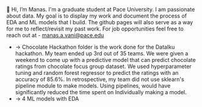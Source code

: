 👋 Hi, I’m Manas. I'm a graduate student at Pace University. I am passionate about data. My goal is to display my work and document the process of EDA and ML models that I build. The github pages will also serve as a way for me to reflect/revisit my past work. For job opportunities feel free to reach out at - manas.a.vani@pace.edu 

- -> Chocolate Hackathon folder is the work done for the DataIku hackathon. My team ended up 3rd out of 35 teams. We were given a weekend to come up with a predictive model that can predict chocolate ratings from chocolate focus group dataset. We used hyperparameter tuning and random forest regressor to predict the ratings with an accuracy of 85.6%. In retrospective, my team did not use sklearn's pipeline module to make models. Using pipelines, would have significantly reduced the time spent on Individually making a model. 
- -> 4 ML models with EDA
<!---
Manas24vani/Manas24vani is a ✨ special ✨ repository because its `README.md` (this file) appears on your GitHub profile.
You can click the Preview link to take a look at your changes.
--->
